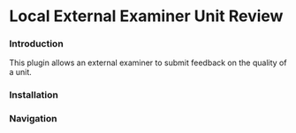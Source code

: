 # Local External Examiner Unit Review

### Introduction

This plugin allows an external examiner to submit feedback on the quality of a unit.

### Installation

### Navigation


